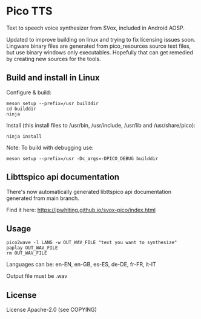 # Pico TTS

Text to speech voice synthesizer from SVox, included in Android AOSP.

Updated to improve building on linux and trying to fix licensing issues soon.
Lingware binary files are generated from pico_resources source text files, but
use binary windows only executables. Hopefully that can get remedied by creating
new sources for the tools.

## Build and install in Linux

Configure & build:

```
meson setup --prefix=/usr builddir
cd builddir
ninja
```

Install (this install files to /usr/bin, /usr/include, /usr/lib and /usr/share/pico):

```
ninja install
```

Note: To build with debugging use:
```
meson setup --prefix=/usr -Dc_args=-DPICO_DEBUG builddir
```

## Libttspico api documentation

There's now automatically generated libttspico api documentation generated from main branch.

Find it here: https://jpwhiting.github.io/svox-pico/index.html

## Usage

```
pico2wave -l LANG -w OUT_WAV_FILE "text you want to synthesize"
paplay OUT_WAV_FILE
rm OUT_WAV_FILE
```

Languages can be: en-EN, en-GB, es-ES, de-DE, fr-FR, it-IT

Output file must be .wav

## License

License Apache-2.0 (see COPYING)
